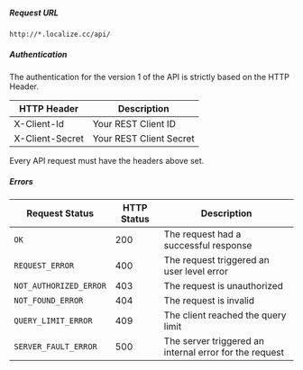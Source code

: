 
##### Request URL

`http://*.localize.cc/api/`

##### Authentication

The authentication for the version 1 of the API is strictly based on the HTTP Header.

HTTP Header | Description
----------- | ----------------
X-Client-Id | Your REST Client ID
X-Client-Secret | Your REST Client Secret

Every API request must have the headers above set.

##### Errors

Request Status | HTTP Status | Description
-------------- | ----------- | ------------
`OK`             | 200         | The request had a successful response
`REQUEST_ERROR` | 400 | The request triggered an user level error
`NOT_AUTHORIZED_ERROR` | 403 | The request is unauthorized
`NOT_FOUND_ERROR` | 404 | The request is invalid
`QUERY_LIMIT_ERROR` | 409 | The client reached the query limit
`SERVER_FAULT_ERROR` | 500 | The server triggered an internal error for the request
